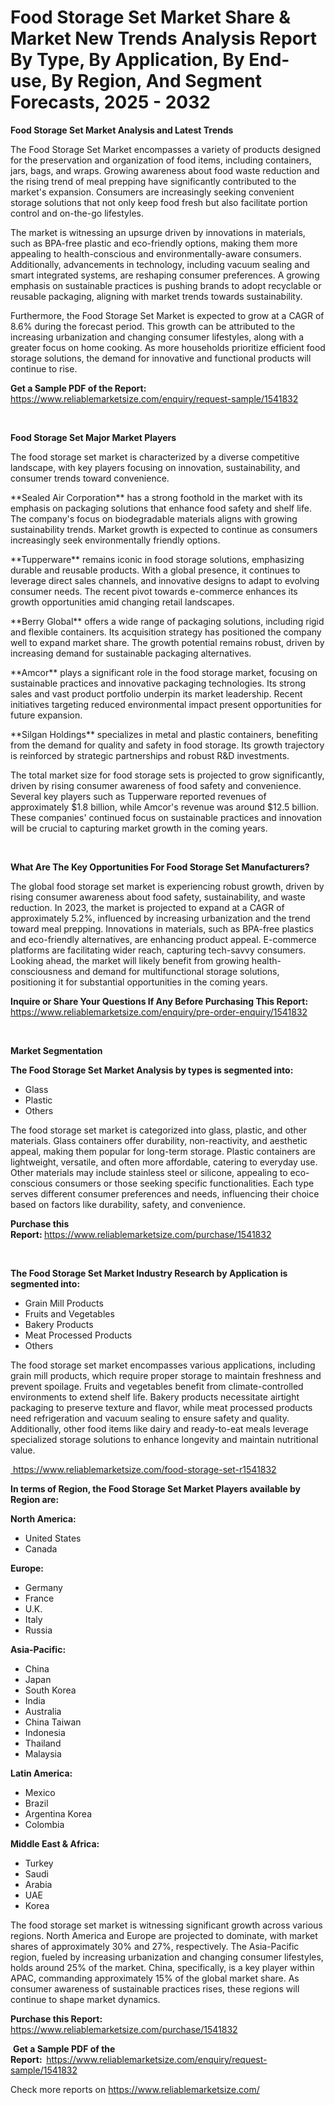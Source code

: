 <p><h1>Food Storage Set Market Share & Market New Trends Analysis Report By Type, By Application, By End-use, By Region, And Segment Forecasts, 2025 - 2032</h1></p><p><strong>Food Storage Set Market Analysis and Latest Trends</strong></p>
<p><p>The Food Storage Set Market encompasses a variety of products designed for the preservation and organization of food items, including containers, jars, bags, and wraps. Growing awareness about food waste reduction and the rising trend of meal prepping have significantly contributed to the market's expansion. Consumers are increasingly seeking convenient storage solutions that not only keep food fresh but also facilitate portion control and on-the-go lifestyles.</p><p>The market is witnessing an upsurge driven by innovations in materials, such as BPA-free plastic and eco-friendly options, making them more appealing to health-conscious and environmentally-aware consumers. Additionally, advancements in technology, including vacuum sealing and smart integrated systems, are reshaping consumer preferences. A growing emphasis on sustainable practices is pushing brands to adopt recyclable or reusable packaging, aligning with market trends towards sustainability.</p><p>Furthermore, the Food Storage Set Market is expected to grow at a CAGR of 8.6% during the forecast period. This growth can be attributed to the increasing urbanization and changing consumer lifestyles, along with a greater focus on home cooking. As more households prioritize efficient food storage solutions, the demand for innovative and functional products will continue to rise.</p></p>
<p><strong>Get a Sample PDF of the Report:&nbsp;</strong> <a href="https://www.reliablemarketsize.com/enquiry/request-sample/1541832?utm_campaign=3564&utm_medium=2&utm_source=Github&utm_content=ia&utm_term=05042025&utm_id=food-storage-set">https://www.reliablemarketsize.com/enquiry/request-sample/1541832</a></p>
<p>&nbsp;</p>
<p><strong>Food Storage Set Major Market Players</strong></p>
<p><p>The food storage set market is characterized by a diverse competitive landscape, with key players focusing on innovation, sustainability, and consumer trends toward convenience.</p><p>**Sealed Air Corporation** has a strong foothold in the market with its emphasis on packaging solutions that enhance food safety and shelf life. The company's focus on biodegradable materials aligns with growing sustainability trends. Market growth is expected to continue as consumers increasingly seek environmentally friendly options.</p><p>**Tupperware** remains iconic in food storage solutions, emphasizing durable and reusable products. With a global presence, it continues to leverage direct sales channels, and innovative designs to adapt to evolving consumer needs. The recent pivot towards e-commerce enhances its growth opportunities amid changing retail landscapes.</p><p>**Berry Global** offers a wide range of packaging solutions, including rigid and flexible containers. Its acquisition strategy has positioned the company well to expand market share. The growth potential remains robust, driven by increasing demand for sustainable packaging alternatives.</p><p>**Amcor** plays a significant role in the food storage market, focusing on sustainable practices and innovative packaging technologies. Its strong sales and vast product portfolio underpin its market leadership. Recent initiatives targeting reduced environmental impact present opportunities for future expansion.</p><p>**Silgan Holdings** specializes in metal and plastic containers, benefiting from the demand for quality and safety in food storage. Its growth trajectory is reinforced by strategic partnerships and robust R&D investments.</p><p>The total market size for food storage sets is projected to grow significantly, driven by rising consumer awareness of food safety and convenience. Several key players such as Tupperware reported revenues of approximately $1.8 billion, while Amcor's revenue was around $12.5 billion. These companies' continued focus on sustainable practices and innovation will be crucial to capturing market growth in the coming years.</p></p>
<p>&nbsp;</p>
<p><strong>What Are The Key Opportunities For Food Storage Set Manufacturers?</strong></p>
<p><p>The global food storage set market is experiencing robust growth, driven by rising consumer awareness about food safety, sustainability, and waste reduction. In 2023, the market is projected to expand at a CAGR of approximately 5.2%, influenced by increasing urbanization and the trend toward meal prepping. Innovations in materials, such as BPA-free plastics and eco-friendly alternatives, are enhancing product appeal. E-commerce platforms are facilitating wider reach, capturing tech-savvy consumers. Looking ahead, the market will likely benefit from growing health-consciousness and demand for multifunctional storage solutions, positioning it for substantial opportunities in the coming years.</p></p>
<p><strong>Inquire or Share Your Questions If Any Before Purchasing This Report:</strong> <a href="https://www.reliablemarketsize.com/enquiry/pre-order-enquiry/1541832?utm_campaign=3564&utm_medium=2&utm_source=Github&utm_content=ia&utm_term=05042025&utm_id=food-storage-set">https://www.reliablemarketsize.com/enquiry/pre-order-enquiry/1541832</a></p>
<p>&nbsp;</p>
<p><strong>Market Segmentation</strong></p>
<p><strong>The Food Storage Set Market Analysis by types is segmented into:</strong></p>
<p><ul><li>Glass</li><li>Plastic</li><li>Others</li></ul></p>
<p><p>The food storage set market is categorized into glass, plastic, and other materials. Glass containers offer durability, non-reactivity, and aesthetic appeal, making them popular for long-term storage. Plastic containers are lightweight, versatile, and often more affordable, catering to everyday use. Other materials may include stainless steel or silicone, appealing to eco-conscious consumers or those seeking specific functionalities. Each type serves different consumer preferences and needs, influencing their choice based on factors like durability, safety, and convenience.</p></p>
<p><strong>Purchase this Report:&nbsp;</strong><a href="https://www.reliablemarketsize.com/purchase/1541832?utm_campaign=3564&utm_medium=2&utm_source=Github&utm_content=ia&utm_term=05042025&utm_id=food-storage-set">https://www.reliablemarketsize.com/purchase/1541832</a></p>
<p>&nbsp;</p>
<p><strong>The Food Storage Set Market Industry Research by Application is segmented into:</strong></p>
<p><ul><li>Grain Mill Products</li><li>Fruits and Vegetables</li><li>Bakery Products</li><li>Meat Processed Products</li><li>Others</li></ul></p>
<p><p>The food storage set market encompasses various applications, including grain mill products, which require proper storage to maintain freshness and prevent spoilage. Fruits and vegetables benefit from climate-controlled environments to extend shelf life. Bakery products necessitate airtight packaging to preserve texture and flavor, while meat processed products need refrigeration and vacuum sealing to ensure safety and quality. Additionally, other food items like dairy and ready-to-eat meals leverage specialized storage solutions to enhance longevity and maintain nutritional value.</p></p>
<p><a href="https://www.reliablemarketsize.com/food-storage-set-r1541832?utm_campaign=3564&utm_medium=2&utm_source=Github&utm_content=ia&utm_term=05042025&utm_id=food-storage-set">&nbsp;https://www.reliablemarketsize.com/food-storage-set-r1541832</a></p>
<p><strong>In terms of Region, the Food Storage Set Market Players available by Region are:</strong></p>
<p>
    <p> <strong> North America: </strong>
        <ul>
            <li>United States</li>
            <li>Canada</li>
        </ul>
        </p> 
    <p> <strong> Europe: </strong>
        <ul>
            <li>Germany</li>
            <li>France</li>
            <li>U.K.</li>
            <li>Italy</li>
            <li>Russia</li>
        </ul>
        </p> 
    <p> <strong> Asia-Pacific: </strong>
        <ul>
            <li>China</li>
            <li>Japan</li>
            <li>South Korea</li>
            <li>India</li>
            <li>Australia</li>
            <li>China Taiwan</li>
            <li>Indonesia</li>
            <li>Thailand</li>
            <li>Malaysia</li>
        </ul>
        </p> 
    <p> <strong> Latin America: </strong>
        <ul>
            <li>Mexico</li>
            <li>Brazil</li>
            <li>Argentina Korea</li>
            <li>Colombia</li>
        </ul>
        </p> 
    <p> <strong> Middle East & Africa: </strong>
        <ul>
            <li>Turkey</li>
            <li>Saudi</li>
            <li>Arabia</li>
            <li>UAE</li>
            <li>Korea</li>
        </ul>
    </p>
    </p>
<p><p>The food storage set market is witnessing significant growth across various regions. North America and Europe are projected to dominate, with market shares of approximately 30% and 27%, respectively. The Asia-Pacific region, fueled by increasing urbanization and changing consumer lifestyles, holds around 25% of the market. China, specifically, is a key player within APAC, commanding approximately 15% of the global market share. As consumer awareness of sustainable practices rises, these regions will continue to shape market dynamics.</p></p>
<p><strong>Purchase this Report: </strong><a href="https://www.reliablemarketsize.com/purchase/1541832?utm_campaign=3564&utm_medium=2&utm_source=Github&utm_content=ia&utm_term=05042025&utm_id=food-storage-set">https://www.reliablemarketsize.com/purchase/1541832</a></p>
<p>&nbsp;<strong>Get a Sample PDF of the Report:&nbsp;&nbsp;</strong><a href="https://www.reliablemarketsize.com/enquiry/request-sample/1541832?utm_campaign=3564&utm_medium=2&utm_source=Github&utm_content=ia&utm_term=05042025&utm_id=food-storage-set">https://www.reliablemarketsize.com/enquiry/request-sample/1541832</a></p>
<p><strong></strong></p>
<p>Check more reports on <a href="https://www.reliablemarketsize.com/?utm_campaign=3564&utm_medium=2&utm_source=Github&utm_content=ia&utm_term=05042025&utm_id=food-storage-set">https://www.reliablemarketsize.com/</a></p>